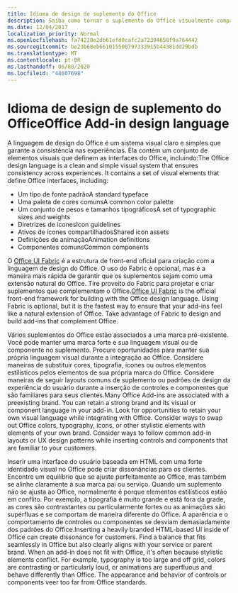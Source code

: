 ```yaml
---
title: Idioma de design de suplemento do Office
description: Saiba como tornar o suplemento do Office visualmente compatível com o Office.
ms.date: 12/04/2017
localization_priority: Normal
ms.openlocfilehash: fa74220e2db61efd0cafc2a72394658f9a764442
ms.sourcegitcommit: be23b68eb661015508797333915b44381dd29bdb
ms.translationtype: MT
ms.contentlocale: pt-BR
ms.lasthandoff: 06/08/2020
ms.locfileid: "44607698"
---
```

# <a name="office-add-in-design-language"></a><span data-ttu-id="5b9d9-103">Idioma de design de suplemento do Office</span><span class="sxs-lookup"><span data-stu-id="5b9d9-103">Office Add-in design language</span></span>

<span data-ttu-id="5b9d9-p101">A linguagem de design do Office é um sistema visual claro e simples que garante a consistência nas experiências. Ela contém um conjunto de elementos visuais que definem as interfaces do Office, incluindo:</span><span class="sxs-lookup"><span data-stu-id="5b9d9-p101">The Office design language is a clean and simple visual system that ensures consistency across experiences. It contains a set of visual elements that define Office interfaces, including:</span></span>

- <span data-ttu-id="5b9d9-106">Um tipo de fonte padrão</span><span class="sxs-lookup"><span data-stu-id="5b9d9-106">A standard typeface</span></span>
- <span data-ttu-id="5b9d9-107">Uma paleta de cores comuns</span><span class="sxs-lookup"><span data-stu-id="5b9d9-107">A common color palette</span></span>
- <span data-ttu-id="5b9d9-108">Um conjunto de pesos e tamanhos tipográficos</span><span class="sxs-lookup"><span data-stu-id="5b9d9-108">A set of typographic sizes and weights</span></span>
- <span data-ttu-id="5b9d9-109">Diretrizes de ícones</span><span class="sxs-lookup"><span data-stu-id="5b9d9-109">Icon guidelines</span></span>
- <span data-ttu-id="5b9d9-110">Ativos de ícones compartilhados</span><span class="sxs-lookup"><span data-stu-id="5b9d9-110">Shared icon assets</span></span>
- <span data-ttu-id="5b9d9-111">Definições de animação</span><span class="sxs-lookup"><span data-stu-id="5b9d9-111">Animation definitions</span></span>
- <span data-ttu-id="5b9d9-112">Componentes comuns</span><span class="sxs-lookup"><span data-stu-id="5b9d9-112">Common components</span></span>

<span data-ttu-id="5b9d9-p102">O [Office UI Fabric](https://developer.microsoft.com/fabric) é a estrutura de front-end oficial para criação com a linguagem de design do Office. O uso do Fabric é opcional, mas é a maneira mais rápida de garantir que os suplementos sejam como uma extensão natural do Office. Tire proveito do Fabric para projetar e criar suplementos que complementam o Office.</span><span class="sxs-lookup"><span data-stu-id="5b9d9-p102">[Office UI Fabric](https://developer.microsoft.com/fabric) is the official front-end framework for building with the Office design language. Using Fabric is optional, but it is the fastest way to ensure that your add-ins feel like a natural extension of Office. Take advantage of Fabric to design and build add-ins that complement Office.</span></span>

<span data-ttu-id="5b9d9-p103">Vários suplementos do Office estão associados a uma marca pré-existente. Você pode manter uma marca forte e sua linguagem visual ou de componente no suplemento. Procure oportunidades para manter sua própria linguagem visual durante a integração ao Office. Considere maneiras de substituir cores, tipografia, ícones ou outros elementos estilísticos pelos elementos de sua própria marca do Office. Considere maneiras de seguir layouts comuns de suplemento ou padrões de design da experiência do usuário durante a inserção de controles e componentes que são familiares para seus clientes.</span><span class="sxs-lookup"><span data-stu-id="5b9d9-p103">Many Office Add-ins are associated with a preexisting brand. You can retain a strong brand and its visual or component language in your add-in. Look for opportunities to retain your own visual language while integrating with Office. Consider ways to swap out Office colors, typography, icons, or other stylistic elements with elements of your own brand. Consider ways to follow common add-in layouts or UX design patterns while inserting controls and components that are familiar to your customers.</span></span>

<span data-ttu-id="5b9d9-p104">Inserir uma interface do usuário baseada em HTML com uma forte identidade visual no Office pode criar dissonâncias para os clientes. Encontre um equilíbrio que se ajuste perfeitamente ao Office, mas também se alinhe claramente à sua marca pai ou serviço. Quando um suplemento não se ajusta ao Office, normalmente é porque elementos estilísticos estão em conflito. Por exemplo, a tipografia é muito grande e está fora da grade, as cores são contrastantes ou particularmente fortes ou as animações são supérfluas e se comportam de maneira diferente do Office. A aparência e o comportamento de controles ou componentes se desviam demasiadamente dos padrões do Office.</span><span class="sxs-lookup"><span data-stu-id="5b9d9-p104">Inserting a heavily branded HTML-based UI inside of Office can create dissonance for customers. Find a balance that fits seamlessly in Office but also clearly aligns with your service or parent brand. When an add-in does not fit with Office, it's often because stylistic elements conflict. For example, typography is too large and off grid, colors are contrasting or particularly loud, or animations are superfluous and behave differently than Office. The appearance and behavior of controls or components veer too far from Office standards.</span></span>
